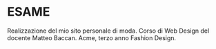 # ESAME
Realizzazione del mio sito personale di moda.
Corso di Web Design del docente Matteo Baccan. 
Acme, terzo anno Fashion Design.
